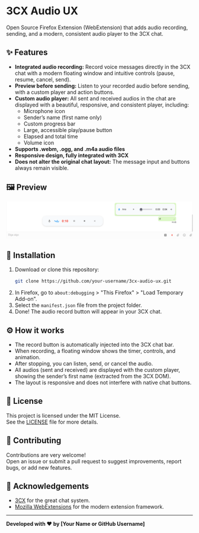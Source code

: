 # 3CX Audio UX

Open Source Firefox Extension (WebExtension) that adds audio recording, sending, and a modern, consistent audio player to the 3CX chat.

## ✨ Features

- **Integrated audio recording:** Record voice messages directly in the 3CX chat with a modern floating window and intuitive controls (pause, resume, cancel, send).
- **Preview before sending:** Listen to your recorded audio before sending, with a custom player and action buttons.
- **Custom audio player:** All sent and received audios in the chat are displayed with a beautiful, responsive, and consistent player, including:
  - Microphone icon
  - Sender’s name (first name only)
  - Custom progress bar
  - Large, accessible play/pause button
  - Elapsed and total time
  - Volume icon
- **Supports .webm, .ogg, and .m4a audio files**
- **Responsive design, fully integrated with 3CX**
- **Does not alter the original chat layout:** The message input and buttons always remain visible.

## 🖼️ Preview

![Custom player preview](./screenshot.png)

## 🚀 Installation

1. Download or clone this repository:
   ```bash
   git clone https://github.com/your-username/3cx-audio-ux.git
   ```
2. In Firefox, go to `about:debugging` > "This Firefox" > "Load Temporary Add-on".
3. Select the `manifest.json` file from the project folder.
4. Done! The audio record button will appear in your 3CX chat.

## ⚙️ How it works

- The record button is automatically injected into the 3CX chat bar.
- When recording, a floating window shows the timer, controls, and animation.
- After stopping, you can listen, send, or cancel the audio.
- All audios (sent and received) are displayed with the custom player, showing the sender’s first name (extracted from the 3CX DOM).
- The layout is responsive and does not interfere with native chat buttons.

## 📝 License

This project is licensed under the MIT License.  
See the [LICENSE](./LICENSE) file for more details.

## 🤝 Contributing

Contributions are very welcome!  
Open an issue or submit a pull request to suggest improvements, report bugs, or add new features.

## 🙏 Acknowledgements

- [3CX](https://www.3cx.com/) for the great chat system.
- [Mozilla WebExtensions](https://developer.mozilla.org/en-US/docs/Mozilla/Add-ons/WebExtensions) for the modern extension framework.

---

**Developed with ❤️ by [Your Name or GitHub Username]**
